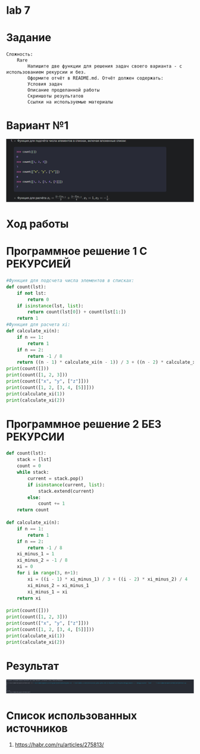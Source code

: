 # lab 7

# Задание
    Сложность:
        Rare
            Напишите две функции для решения задач своего варианта - с использованием рекурсии и без.
            Оформите отчёт в README.md. Отчёт должен содержать:
            Условия задач
            Описание проделанной работы
            Скриншоты результатов
            Ссылки на используемые материалы

# Вариант №1
![1702218493796](image/README/1702218493796.png)

# Ход работы
# Программное решение 1 С РЕКУРСИЕЙ
```python
#Функция для подсчета числа элементов в списках:
def count(lst):
    if not lst:
        return 0
    if isinstance(lst, list):
        return count(lst[0]) + count(lst[1:])
    return 1
#Функция для расчета xi:
def calculate_xi(n):
    if n == 1:
        return 1
    if n == 2:
        return -1 / 8
    return ((n - 1) * calculate_xi(n - 1)) / 3 + ((n - 2) * calculate_xi(n - 2)) / 4
print(count([]))
print(count([1, 2, 3]))
print(count(["x", "y", ["z"]]))
print(count([1, 2, [3, 4, [5]]]))
print(calculate_xi(1))
print(calculate_xi(2))

```
# Программное решение 2 БЕЗ РЕКУРСИИ
```python
def count(lst):
    stack = [lst]
    count = 0
    while stack:
        current = stack.pop()
        if isinstance(current, list):
            stack.extend(current)
        else:
            count += 1
    return count

def calculate_xi(n):
    if n == 1:
        return 1
    if n == 2:
        return -1 / 8
    xi_minus_1 = 1
    xi_minus_2 = -1 / 8
    xi = 0
    for i in range(3, n+1):
        xi = ((i - 1) * xi_minus_1) / 3 + ((i - 2) * xi_minus_2) / 4
        xi_minus_2 = xi_minus_1
        xi_minus_1 = xi
    return xi

print(count([]))
print(count([1, 2, 3]))
print(count(["x", "y", ["z"]]))
print(count([1, 2, [3, 4, [5]]]))
print(calculate_xi(1))
print(calculate_xi(2))

```
# Результат  
![1702218410803](image/README/1702218410803.png)

# Список использованных источников
1. https://habr.com/ru/articles/275813/
